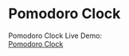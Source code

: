 # Pomodoro Clock  
Pomodoro Clock Live Demo:  
[Pomodoro Clock](https://robeerob.github.io/pomodoro/)
